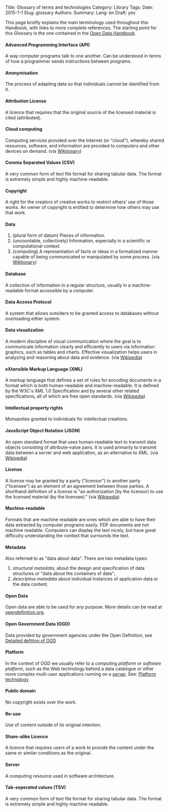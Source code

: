 Title: Glossary of terms and technologies
Category: Library
Tags:
Date: 2015-1-1
Slug: glossary
Authors:
Summary:
Lang: en
Draft: yes


This page briefly explains the main terminology used throughout this Handbook, with links to more complete references. The starting point for this Glossary is the one contained in the [Open Data Handbook](http://opendatahandbook.org/en/glossary.html).

#### Advanced Programming Interface (API)

A way computer programs talk to one another. Can be understood in terms of how a programmer sends instructions between programs.

#### Anonymisation

The process of adapting data so that individuals cannot be identified from it.

#### Attribution License

A licence that requires that the original source of the licensed material is cited (attributed).

#### Cloud computing

Computing services provided over the Internet (or "cloud"), whereby shared resources, software, and information are provided to computers and other devices on demand. (via [Wiktionary](http://en.wiktionary.org/wiki/cloud_computing))

#### Comma Separated Values (CSV)

A very common form of text file format for sharing tabular data. The format is extremely simple and highly machine-readable.

#### Copyright

A right for the creators of creative works to restrict others’ use of those works. An owner of copyright is entitled to determine how others may use that work.

#### Data

1. (plural form of datum) Pieces of information.
2. (uncountable, collectively) Information, especially in a scientific or computational context.
3. (computing) A representation of facts or ideas in a formalized manner capable of being communicated or manipulated by some process.
(via [Wiktionary](http://en.wiktionary.org/wiki/data))

#### Database

A collection of information in a regular structure, usually in a machine-readable format accessible by a computer.

#### Data Access Protocol

A system that allows outsiders to be granted access to databases without overloading either system.

#### Data visualization

A modern discipline of visual communication where the goal is to communicate information clearly and efficiently to users via information graphics, such as tables and charts. Effective visualization helps users in analyzing and reasoning about data and evidence. (via [Wikipedia](http://en.wikipedia.org/wiki/Data_visualization))

#### eXtensible Markup Language (XML)

A markup language that defines a set of rules for encoding documents in a format which is both human-readable and machine-readable. It is defined by the W3C's XML 1.0 Specification and by several other related specifications, all of which are free open standards. (via [Wikipedia](http://en.wikipedia.org/wiki/XML))

#### Intellectual property rights

Monopolies granted to individuals for intellectual creations.

#### JavaScript Object Notation (JSON)

An open standard format that uses human-readable text to transmit data objects consisting of attribute–value pairs. It is used primarily to transmit data between a server and web application, as an alternative to XML. (via [Wikipedia](http://en.wikipedia.org/wiki/JSON))

#### License

A license may be granted by a party ("licensor") to another party ("licensee") as an element of an agreement between those parties. A shorthand definition of a license is "an authorization (by the licensor) to use the licensed material (by the licensee)." (via [Wikipedia](http://en.wikipedia.org/wiki/License))

#### Machine-readable

Formats that are machine readable are ones which are able to have their data extracted by computer programs easily. PDF documents are not machine readable. Computers can display the text nicely, but have great difficulty understanding the context that surrounds the text.

#### Metadata

Also referred to as "data about data". There are two metadata types:

1. *structural metadata*, about the design and specification of data structures or "data about the containers of data";
2. *descriptive metadata* about individual instances of application data or the data content.

#### Open Data

Open data are able to be used for any purpose. More details can be read at [opendefinition.org](http://www.opendefinition.org/).

#### Open Government Data (OGD)

Data provided by government agencies under the Open Definition, see [Detailed defition of OGD](definition)

#### Platform

In the context of OGD we usually refer to a *computing platform* or *software platform*, such as the Web technology behind a data catalogue or other more complex multi-user applications running on a [server](#server). See: [Platform technology](http://en.wikipedia.org/wiki/Platform_technology)

#### Public domain

No copyright exists over the work.

#### Re-use

Use of content outside of its original intention.

#### Share-alike Licence

A licence that requires users of a work to provide the content under the same or similar conditions as the original.

#### Server

A computing resource used in software architecture.

#### Tab-seperated values (TSV)

A very common form of text file format for sharing tabular data. The format is extremely simple and highly machine-readable.
